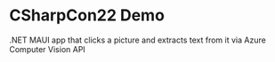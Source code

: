 # CSharpCon22 Demo

.NET MAUI app that clicks a picture and extracts text from it via Azure Computer Vision API
